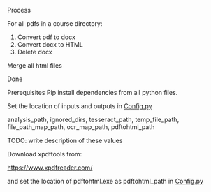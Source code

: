 Process

For all pdfs in a course directory:
1. Convert pdf to docx
2. Convert docx to HTML
3. Delete docx

Merge all html files

Done

Prerequisites
Pip install dependencies from all python files.

Set the location of inputs and outputs in [Config.py](Config.py)

analysis_path, ignored_dirs, tesseract_path, temp_file_path, file_path_map_path, ocr_map_path, pdftohtml_path

TODO: write description of these values

Download xpdftools from:

https://www.xpdfreader.com/

and set the location of pdftohtml.exe as pdftohtml_path in [Config.py](Config.py)
